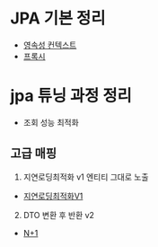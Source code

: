 # JPA 기본 정리
- [영속성 컨텍스트](https://github.com/yunhwane/jpa-querydsl/blob/main/%EC%98%81%EC%86%8D%EC%84%B1%EC%BB%A8%ED%85%8D%EC%8A%A4%ED%8A%B8.md)
- [프록시](https://github.com/yunhwane/jpa-querydsl/blob/main/proxy.md)


# jpa 튜닝 과정 정리 
- 조회 성능 최적화 

## 고급 매핑
1. 지연로딩최적화 v1 엔티티 그대로 노출
- [지연로딩최적화V1](https://github.com/yunhwane/jpa-querydsl/blob/main/%EC%A7%80%EC%97%B0%EB%A1%9C%EB%94%A9_%EC%A1%B0%ED%9A%8C%EC%84%B1%EB%8A%A5%EC%B5%9C%EC%A0%81%ED%99%94V1.md)

2. DTO 변환 후 반환 v2 
- [N+1](https://github.com/yunhwane/jpa-querydsl/blob/main/N%2B1%EB%AC%B8%EC%A0%9C.md)
